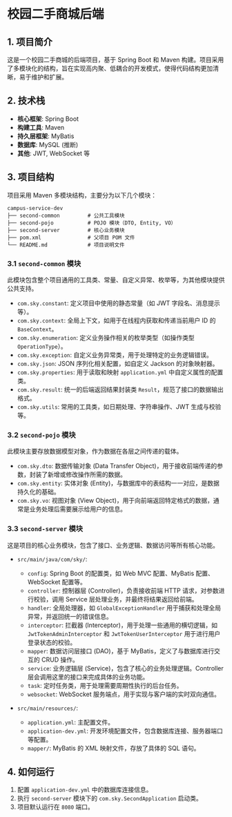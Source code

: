 # 校园二手商城后端

## 1. 项目简介

这是一个校园二手商城的后端项目，基于 Spring Boot 和 Maven 构建。项目采用了多模块化的结构，旨在实现高内聚、低耦合的开发模式，使得代码结构更加清晰，易于维护和扩展。

## 2. 技术栈

- **核心框架**: Spring Boot
- **构建工具**: Maven
- **持久层框架**: MyBatis
- **数据库**: MySQL (推断)
- **其他**: JWT, WebSocket 等

## 3. 项目结构

项目采用 Maven 多模块结构，主要分为以下几个模块：

```
campus-service-dev
├── second-common         # 公共工具模块
├── second-pojo           # POJO 模块（DTO, Entity, VO）
├── second-server         # 核心业务模块
├── pom.xml               # 父项目 POM 文件
└── README.md             # 项目说明文件
```

### 3.1 `second-common` 模块

此模块包含整个项目通用的工具类、常量、自定义异常、枚举等，为其他模块提供公共支持。

- `com.sky.constant`: 定义项目中使用的静态常量（如 JWT 字段名、消息提示等）。
- `com.sky.context`: 全局上下文，如用于在线程内获取和传递当前用户 ID 的 `BaseContext`。
- `com.sky.enumeration`: 定义业务操作相关的枚举类型（如操作类型 `OperationType`）。
- `com.sky.exception`: 自定义业务异常类，用于处理特定的业务逻辑错误。
- `com.sky.json`: JSON 序列化相关配置，如自定义 Jackson 的对象映射器。
- `com.sky.properties`: 用于读取和映射 `application.yml` 中自定义属性的配置类。
- `com.sky.result`: 统一的后端返回结果封装类 `Result`，规范了接口的数据输出格式。
- `com.sky.utils`: 常用的工具类，如日期处理、字符串操作、JWT 生成与校验等。

### 3.2 `second-pojo` 模块

此模块主要存放数据模型对象，作为数据在各层之间传递的载体。

- `com.sky.dto`: 数据传输对象 (Data Transfer Object)，用于接收前端传递的参数，封装了新增或修改操作所需的数据。
- `com.sky.entity`: 实体对象 (Entity)，与数据库中的表结构一一对应，是数据持久化的基础。
- `com.sky.vo`: 视图对象 (View Object)，用于向前端返回特定格式的数据，通常是业务处理后需要展示给用户的信息。

### 3.3 `second-server` 模块

这是项目的核心业务模块，包含了接口、业务逻辑、数据访问等所有核心功能。

- `src/main/java/com/sky/`:
    - `config`: Spring Boot 的配置类，如 Web MVC 配置、MyBatis 配置、WebSocket 配置等。
    - `controller`: 控制器层 (Controller)，负责接收前端 HTTP 请求，对参数进行校验，调用 Service 层处理业务，并最终将结果返回给前端。
    - `handler`: 全局处理器，如 `GlobalExceptionHandler` 用于捕获和处理全局异常，并返回统一的错误信息。
    - `interceptor`: 拦截器 (Interceptor)，用于处理一些通用的横切逻辑，如 `JwtTokenAdminInterceptor` 和 `JwtTokenUserInterceptor` 用于进行用户登录状态的校验。
    - `mapper`: 数据访问层接口 (DAO)，基于 MyBatis，定义了与数据库进行交互的 CRUD 操作。
    - `service`: 业务逻辑层 (Service)，包含了核心的业务处理逻辑。Controller 层会调用这里的接口来完成具体的业务功能。
    - `task`: 定时任务类，用于处理需要周期性执行的后台任务。
    - `websocket`: WebSocket 服务端点，用于实现与客户端的实时双向通信。

- `src/main/resources/`:
    - `application.yml`: 主配置文件。
    - `application-dev.yml`: 开发环境配置文件，包含数据库连接、服务器端口等配置。
    - `mapper/`: MyBatis 的 XML 映射文件，存放了具体的 SQL 语句。

## 4. 如何运行

1.  配置 `application-dev.yml` 中的数据库连接信息。
2.  执行 `second-server` 模块下的 `com.sky.SecondApplication` 启动类。
3.  项目默认运行在 `8080` 端口。
